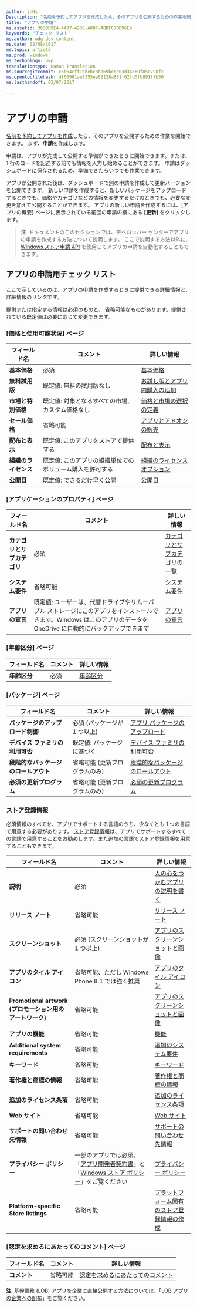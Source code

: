 ```yaml
---
author: jnHs
Description: "名前を予約してアプリを作成したら、そのアプリを公開するための作業を開始できます。 まず、申請を作成します。"
title: "アプリの申請"
ms.assetid: 363BB9E4-4437-4238-A80F-ABDFC70D96E4
keywords: "チェック リスト"
ms.author: wdg-dev-content
ms.date: 02/08/2017
ms.topic: article
ms.prod: windows
ms.technology: uwp
translationtype: Human Translation
ms.sourcegitcommit: c6b64cff1bbebc8ba69bc6e03d34b69f85e798fc
ms.openlocfilehash: df66981ae8355ea62128a881f02fd6fb891ffb30
ms.lasthandoff: 02/07/2017

---
```


# <a name="app-submissions"></a>アプリの申請


[名前を予約してアプリを作成](create-your-app-by-reserving-a-name.md)したら、そのアプリを公開するための作業を開始できます。 まず、**申請**を作成します。

申請は、アプリが完成して公開する準備ができたときに開始できます。または、1 行のコードを記述する前でも情報を入力し始めることができます。 申請はダッシュボードに保存されるため、準備できたらいつでも作業できます。

アプリが公開された後は、ダッシュボードで別の申請を作成して更新バージョンを公開できます。 新しい申請を作成すると、新しいパッケージをアップロードするときでも、価格やカテゴリなどの情報を変更するだけのときでも、必要な変更を加えて公開することができます。 アプリの新しい申請を作成するには、[アプリの概要] ページに表示されている前回の申請の横にある **[更新]** をクリックします。

> **注**&nbsp;&nbsp;ドキュメントのこのセクションでは、デベロッパー センターでアプリの申請を作成する方法について説明します。 ここで説明する方法以外に、[Windows ストア申請 API](../monetize/create-and-manage-submissions-using-windows-store-services.md) を使用してアプリの申請を自動化することもできます。

## <a name="app-submission-checklist"></a>アプリの申請用チェック リスト


ここで示しているのは、アプリの申請を作成するときに提供できる詳細情報と、詳細情報のリンクです。

提供または指定する情報は必須のものと、 省略可能なものがあります。提供されている既定値は必要に応じて変更できます。

### <a name="pricing-and-availability-page"></a>[価格と使用可能状況] ページ
| フィールド名                    | コメント                                       | 詳しい情報                                                             |
|-------------------------------|---------------------------------------------|---------------------------------------------------------------------------|
| **基本価格**                | 必須                                    | [基本価格](set-app-pricing-and-availability.md#base-price)              |
| **無料試用版**                | 既定値: 無料の試用版なし                      | [お試し版とアプリ内購入の追加](https://msdn.microsoft.com/library/windows/apps/jj193599)  |
| **市場と特別価格** | 既定値: 対象となるすべての市場、カスタム価格なし | [価格と市場の選択の定義](define-pricing-and-market-selection.md)              |
| **セール価格**              | 省略可能                                    | [アプリとアドオンの販売](put-apps-and-add-ons-on-sale.md)                                       |
| **配布と表示** | 既定値: このアプリをストアで提供する | [配布と表示](set-app-pricing-and-availability.md#distribution-and-visibility) |
| **組織のライセンス**    | 既定値: このアプリの組織単位でのボリューム購入を許可する | [組織のライセンス オプション](organizational-licensing.md)                        |
| **公開日**                | 既定値: できるだけ早く公開      | [公開日](set-app-pricing-and-availability.md#publish-date)          |

<span/>

### <a name="app-properties-page"></a>[アプリケーションのプロパティ] ページ

| フィールド名                    | コメント                                       | 詳しい情報                                                             |
|-------------------------------|---------------------------------------------|---------------------------------------------------------------------------|
| **カテゴリとサブカテゴリ**  | 必須                                    | [カテゴリとサブカテゴリの一覧](category-and-subcategory-table.md)       |
| **システム要件**      | 省略可能                                    | [システム要件](enter-app-properties.md#system-requirements)      |
| **アプリの宣言**          | 既定値: ユーザーは、代替ドライブやリムーバブル ストレージにこのアプリをインストールできます。Windows はこのアプリのデータを OneDrive に自動的にバックアップできます | [アプリの宣言](app-declarations.md) |

<span/>

### <a name="age-ratings-page"></a>[年齢区分] ページ

| フィールド名                    | コメント                                       | 詳しい情報                          |
|-------------------------------|---------------------------------------------|----------------------------------------|
| **年齢区分**               | 必須                                    | [年齢区分](age-ratings.md)          |

<span/>

### <a name="packages-page"></a>[パッケージ] ページ

| フィールド名                    | コメント                                  | 詳しい情報                          |
|-------------------------------|----------------------------------------|----------------------------------------|
| **パッケージのアップロード制御**    | 必須 (パッケージが 1 つ以上)        | [アプリ パッケージのアップロード](upload-app-packages.md) |
| **デバイス ファミリの利用可否** | 既定値: パッケージに基づく       | [デバイス ファミリの利用可否](upload-app-packages.md#device-family-availability) |
| **段階的なパッケージのロールアウト**   | 省略可能 (更新プログラムのみ)            | [段階的なパッケージのロールアウト](gradual-package-rollout.md) |
| **必須の更新プログラム**          | 省略可能 (更新プログラムのみ)            | [必須の更新プログラム](upload-app-packages.md#mandatory-update)

<span/>

### <a name="store-listings"></a>ストア登録情報

必須情報のすべてを、アプリでサポートする言語のうち、少なくとも 1 つの言語で用意する必要があります。 [ストア登録情報](create-app-store-listings.md)は、アプリでサポートするすべての言語で用意することをお勧めします。また[追加の言語でストア登録情報を用意](create-app-store-listings.md#store-listing-languages)することもできます。

| フィールド名                    | コメント                                       | 詳しい情報                                                     |
|-------------------------------|---------------------------------------------|-------------------------------------------------------------------|
| **説明**               | 必須                                    | [人の心をつかむアプリの説明を書く](write-a-great-app-description.md) |
| **リリース ノート**             | 省略可能                                    | [リリース ノート](create-app-store-listings.md#release-notes)         |
| **スクリーンショット**               | 必須 (スクリーンショットが 1 つ以上)          | [アプリのスクリーンショットと画像](app-screenshots-and-images.md)       |
| **アプリのタイル アイコン**             | 省略可能、ただし Windows Phone 8.1 では強く推奨 | [アプリのタイル アイコン](create-app-store-listings.md#app-tile-icon) |
| **Promotional artwork (プロモーション用のアートワーク)**       | 省略可能                                    | [アプリのスクリーンショットと画像](app-screenshots-and-images.md)       |
| **アプリの機能**              | 省略可能                                    | [機能](create-app-store-listings.md#app-features)               |
| **Additional system requirements**      | 省略可能                                    | [追加のシステム要件](create-app-store-listings.md#additional-system-requirements) |
| **キーワード**                  | 省略可能                                    | [キーワード](create-app-store-listings.md#keywords)                   |
| **著作権と商標の情報** | 省略可能                                 | [著作権と商標の情報](create-app-store-listings.md#copyright-and-trademark-info) |
| **追加のライセンス条項**  | 省略可能                                    | [追加のライセンス条項](create-app-store-listings.md#additional-license-terms) |
| **Web サイト**                   | 省略可能                                    | [Web サイト](create-app-store-listings.md#website)                     |
| **サポートの問い合わせ先情報**      | 省略可能                                    | [サポートの問い合わせ先情報](create-app-store-listings.md)                |
| **プライバシー ポリシー**            | 一部のアプリでは必須。 「[アプリ開発者契約書](https://msdn.microsoft.com/library/windows/apps/hh694058)」と「[Windows ストア ポリシー](https://msdn.microsoft.com/library/windows/apps/dn764944.aspx#pol_10_5_1)」をご覧ください | [プライバシー ポリシー](create-app-store-listings.md#privacy-policy) |
| **Platform-specific Store listings** | 省略可能                               | [プラットフォーム固有のストア登録情報の作成](create-platform-specific-store-listings.md) |

<span/>

### <a name="notes-for-certification-page"></a>[認定を求めるにあたってのコメント] ページ

| フィールド名                    | コメント                                       | 詳しい情報                                                     |
|-------------------------------|---------------------------------------------|-------------------------------------------------------------------|
| **コメント**                     | 省略可能                                    | [認定を求めるにあたってのコメント](notes-for-certification.md)             |

<span/>

**注**&nbsp;&nbsp;基幹業務 (LOB) アプリを企業に直接公開する方法については、「[LOB アプリの企業への配布](distribute-lob-apps-to-enterprises.md)」をご覧ください。

